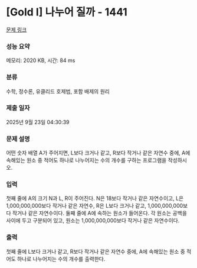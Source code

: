 # [Gold I] 나누어 질까 - 1441 

[문제 링크](https://www.acmicpc.net/problem/1441) 

### 성능 요약

메모리: 2020 KB, 시간: 84 ms

### 분류

수학, 정수론, 유클리드 호제법, 포함 배제의 원리

### 제출 일자

2025년 9월 23일 04:30:39

### 문제 설명

<p>어떤 숫자 배열 A가 주어지면, L보다 크거나 같고, R보다 작거나 같은 자연수 중에, A에 속해있는 원소 중 적어도 하나로 나누어지는 수의 개수를 구하는 프로그램을 작성하시오.</p>

### 입력 

 <p>첫째 줄에 A의 크기 N과 L, R이 주어진다. N은 18보다 작거나 같은 자연수이고, L은 1,000,000,000보다 작거나 같은 자연수, R은 L보다 크거나 같고, 1,000,000,000보다 작거나 같은 자연수이다. 둘째 줄에 A에 속하는 원소가 들어온다. 각 원소는 공백을 사이에 두고 구분되어 있고, 원소는 1,000,000,000보다 작거나 같은 자연수이다.</p>

### 출력 

 <p>첫째 줄에 L보다 크거나 같고, R보다 작거나 같은 자연수 중에, A에 속해있는 원소 중 적어도 하나로 나누어지는 수의 개수를 출력한다.</p>

